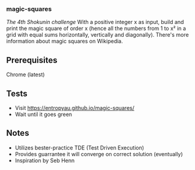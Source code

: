 
### magic-squares ###

*The 4th Shokunin challenge*
With a positive integer x as input, build and print the magic square of order x (hence all the numbers from 1 to x² in a grid with equal sums horizontally, vertically and diagonally).
There's more information about magic squares on Wikipedia.

## Prerequisites

Chrome (latest)

## Tests

* Visit https://entropyau.github.io/magic-squares/
* Wait until it goes green


## Notes

* Utilizes bester-practice TDE (Test Driven Execution)
* Provides guarrantee it will converge on correct solution (eventually)
* Inspiration by Seb Henn
